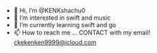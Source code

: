 - 👋 Hi, I’m @KENKshachu0
- 👀 I’m interested in swift and music
- 🌱 I’m currently learning swift and go
- 📫 How to reach me ...
CONTACT with my email!  ckekenken9999@icloud.com
<!---
KENKshachu0/KENKshachu0 is a ✨ special ✨ repository because its `README.md` (this file) appears on your GitHub profile.
You can click the Preview link to take a look at your changes.
--->
